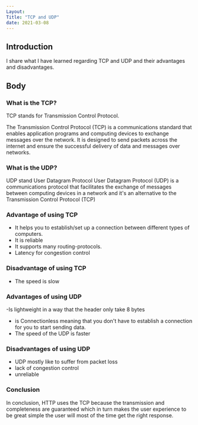 ```yaml
---
Layout:
Title: "TCP and UDP"
date: 2021-03-08
---
```


## Introduction

I share what I have learned regarding TCP and UDP and their advantages and disadvantages.

## Body

### What is the TCP?

TCP stands for Transmission Control Protocol.

The Transmission Control Protocol (TCP) is a communications standard that enables application programs and computing devices to exchange messages over the network. It is designed to send packets across the internet and ensure the successful delivery of data and messages over networks.

### What is the UDP?

UDP stand User Datagram Protocol
User Datagram Protocol (UDP) is a communications protocol that facilitates the exchange of messages between computing devices in a network and it's an alternative to the Transmission Control Protocol (TCP)

### Advantage of using TCP

- It helps you to establish/set up a connection between different types of computers.
- It is reliable
- It supports many routing-protocols.
- Latency for congestion control

### Disadvantage of using TCP

- The speed is slow

### Advantages of using UDP

-Is lightweight in a way that the header only take 8 bytes

- is Connectionless meaning that you don't have to establish a connection for you to start sending data.
- The speed of the UDP is faster

### Disadvantages of using UDP

- UDP mostly like to suffer from packet loss
- lack of congestion control
- unreliable

### Conclusion

In conclusion, HTTP uses the TCP because the transmission and completeness are guaranteed which in turn makes the user experience to be great simple the user will most of the time get the right response.
